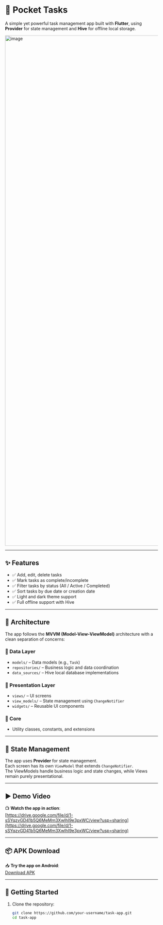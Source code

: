 # 📱 Pocket Tasks

A simple yet powerful task management app built with **Flutter**, using **Provider** for state management and **Hive** for offline local storage.

<img width="1680" alt="image" src="https://github.com/user-attachments/assets/200244c0-0c1a-47d3-8b22-8603a36b9099" />


---

## ✨ Features

- ✅ Add, edit, delete tasks
- ✅ Mark tasks as complete/incomplete
- ✅ Filter tasks by status (All / Active / Completed)
- ✅ Sort tasks by due date or creation date
- ✅ Light and dark theme support
- ✅ Full offline support with Hive

---

## 🧠 Architecture

The app follows the **MVVM (Model-View-ViewModel)** architecture with a clean separation of concerns:

### 🔹 Data Layer
- `models/` – Data models (e.g., `Task`)
- `repositories/` – Business logic and data coordination
- `data_sources/` – Hive local database implementations

### 🔹 Presentation Layer
- `views/` – UI screens
- `view_models/` – State management using `ChangeNotifier`
- `widgets/` – Reusable UI components

### 🔹 Core
- Utility classes, constants, and extensions

---

## 🔧 State Management

The app uses **Provider** for state management.  
Each screen has its own `ViewModel` that extends `ChangeNotifier`.  
The ViewModels handle business logic and state changes, while Views remain purely presentational.

---

## ▶️ Demo Video

📺 **Watch the app in action**:  
[https://drive.google.com/file/d/1-sSYqzvGD41b5Q6MeMm3XwIhI9e3pxWC/view?usp=sharing](https://drive.google.com/file/d/1-sSYqzvGD41b5Q6MeMm3XwIhI9e3pxWC/view?usp=sharing)

---

## 📦 APK Download

📥 **Try the app on Android**:  
[Download APK](https://drive.google.com/file/d/1HeiGSnH_N_5HgIwq3V8-7HiG8zHxCECv/view?usp=sharing)

---

## 🚀 Getting Started

1. Clone the repository:

   ```bash
   git clone https://github.com/your-username/task-app.git
   cd task-app

